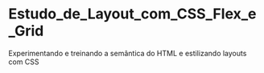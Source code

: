 # Estudo_de_Layout_com_CSS_Flex_e_Grid
Experimentando e treinando a semântica do HTML e estilizando layouts com CSS
